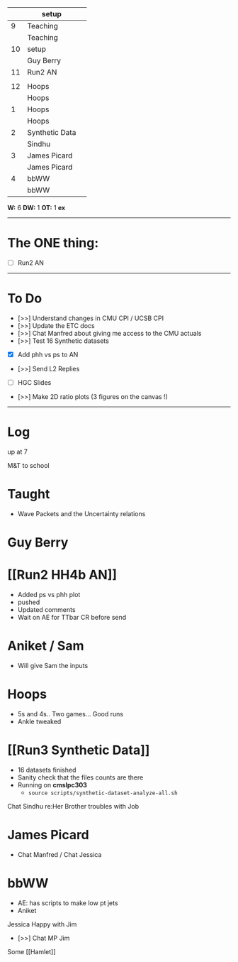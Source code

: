 
|     | setup          |     |
| --- | -------------- | --- |
| 9   | Teaching       |     |
|     | Teaching       |     |
| 10  | setup          |     |
|     | Guy Berry      |     |
| 11  | Run2 AN        |     |
|     |                |     |
| 12  | Hoops          |     |
|     | Hoops          |     |
| 1   | Hoops          |     |
|     | Hoops          |     |
| 2   | Synthetic Data |     |
|     | Sindhu         |     |
| 3   | James Picard   |     |
|     | James Picard   |     |
| 4   | bbWW           |     |
|     | bbWW           |     |

**W:** 6 
**DW:** 1 
**OT:** 1
**ex** 

---
# The ONE thing: 
- [ ] Run2 AN

---
# To Do

- [>>] Understand changes in CMU CPI / UCSB CPI
- [>>] Update the ETC docs
- [>>] Chat Manfred about giving me access to the CMU actuals 
- [>>] Test 16 Synthetic datasets
- [x] Add phh vs ps to AN 
- [>>] Send L2 Replies
- [ ] HGC Slides
- [>>] Make 2D ratio plots (3 figures on the canvas !)

---

# Log

up at 7

M&T to school 

# Taught
- Wave Packets and the Uncertainty relations

# Guy Berry


# [[Run2 HH4b AN]]
- Added ps vs phh plot
- pushed 
- Updated comments
- Wait on AE for TTbar CR before send

# Aniket / Sam
- Will give Sam the inputs

# Hoops 
- 5s and 4s.. Two games... Good runs 
- Ankle tweaked 

# [[Run3 Synthetic Data]]
- 16 datasets finished
- Sanity check that the files counts are there
- Running on **cmslpc303**
	- `source scripts/synthetic-dataset-analyze-all.sh `


Chat Sindhu re:Her Brother troubles with Job

# James Picard
- Chat Manfred / Chat Jessica 

# bbWW
- AE: has scripts to make low pt jets
- Aniket

Jessica Happy with Jim 
- [>>] Chat MP Jim

Some [[Hamlet]]

